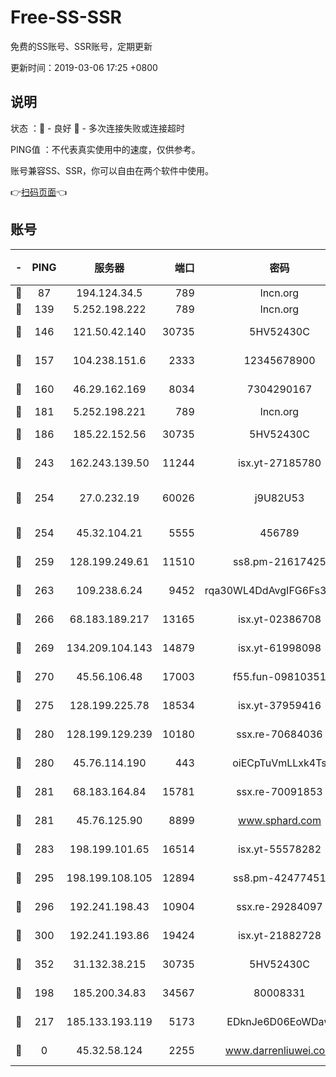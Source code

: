 # Free-SS-SSR

免费的SS账号、SSR账号，定期更新

更新时间：2019-03-06 17:25 +0800

## 说明

状态     ：🙂 - 良好 🙁 - 多次连接失败或连接超时

PING值   ：不代表真实使用中的速度，仅供参考。

账号兼容SS、SSR，你可以自由在两个软件中使用。

👉[扫码页面](https://liesauer.github.io/Free-SS-SSR/)👈

## 账号

|-|PING|服务器|端口|密码|加密方式|区域|
|:----:|:----:|:-----:|-----:|:----:|:----:|:----:|
|🙂|87|194.124.34.5|789|lncn.org|rc4|JP|
|🙂|139|5.252.198.222|789|lncn.org|rc4|JP|
|🙂|146|121.50.42.140|30735|5HV52430C|aes-256-cfb|JP|
|🙂|157|104.238.151.6|2333|12345678900|aes-256-cfb|JP|
|🙂|160|46.29.162.169|8034|7304290167|aes-256-cfb|RU|
|🙂|181|5.252.198.221|789|lncn.org|rc4|JP|
|🙂|186|185.22.152.56|30735|5HV52430C|aes-256-cfb|RU|
|🙂|243|162.243.139.50|11244|isx.yt-27185780|aes-256-cfb|US|
|🙂|254|27.0.232.19|60026|j9U82U53|xchacha20-ietf-poly1305|HK|
|🙂|254|45.32.104.21|5555|456789|aes-256-cfb|SG|
|🙂|259|128.199.249.61|11510|ss8.pm-21617425|aes-256-cfb|SG|
|🙂|263|109.238.6.24|9452|rqa30WL4DdAvgIFG6Fs3znzTa|aes-256-cfb|FR|
|🙂|266|68.183.189.217|13165|isx.yt-02386708|aes-256-cfb|SG|
|🙂|269|134.209.104.143|14879|isx.yt-61998098|aes-256-cfb|SG|
|🙂|270|45.56.106.48|17003|f55.fun-09810351|aes-256-cfb|US|
|🙂|275|128.199.225.78|18534|isx.yt-37959416|aes-256-cfb|SG|
|🙂|280|128.199.129.239|10180|ssx.re-70684036|aes-256-cfb|SG|
|🙂|280|45.76.114.190|443|oiECpTuVmLLxk4Ts|aes-256-cfb|AU|
|🙂|281|68.183.164.84|15781|ssx.re-70091853|aes-256-cfb|US|
|🙂|281|45.76.125.90|8899|www.sphard.com|aes-256-cfb|AU|
|🙂|283|198.199.101.65|16514|isx.yt-55578282|aes-256-cfb|US|
|🙂|295|198.199.108.105|12894|ss8.pm-42477451|aes-256-cfb|US|
|🙂|296|192.241.198.43|10904|ssx.re-29284097|aes-256-cfb|US|
|🙂|300|192.241.193.86|19424|isx.yt-21882728|aes-256-cfb|US|
|🙂|352|31.132.38.215|30735|5HV52430C|aes-256-cfb|US|
|🙂|198|185.200.34.83|34567|80008331|aes-256-cfb|US|
|🙁|217|185.133.193.119|5173|EDknJe6D06EoWDaw|aes-256-cfb|US|
|🙁|0|45.32.58.124|2255|www.darrenliuwei.com|aes-256-cfb|JP|

